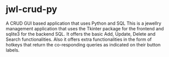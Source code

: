 # jwl-crud-py
A CRUD GUI based application that uses Python and SQL
This is a jewellry management application that uses the Tkinter package for the frontend and sqlite3 for the backend SQL. It offers the basic Add, Update, Delete and Search functionalities.
Also it offers extra functionalities in the form of hotkeys that return the co-responding queries as indicated on their button labels.
